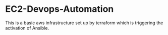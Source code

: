 # EC2-Devops-Automation
This is a basic aws infrastructure set up by terraform which is triggering the activation of Ansible. 

